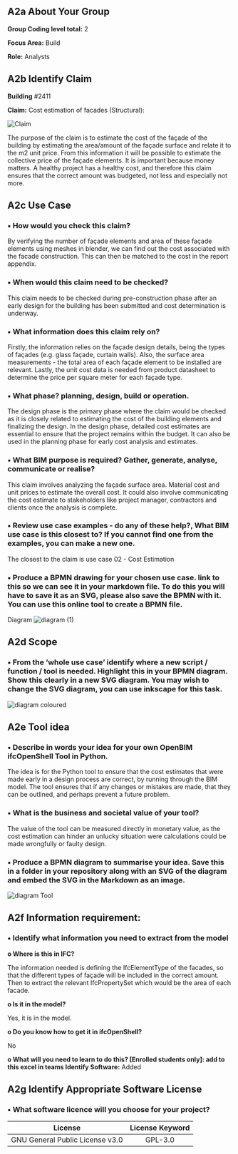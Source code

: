 ## A2a About Your Group
**Group Coding level total:** 2

**Focus Area:** Build

**Role:** Analysts

## A2b Identify Claim
**Building** #2411

**Claim:** Cost estimation of facades (Structural):

 ![Claim](https://github.com/user-attachments/assets/e06ca37e-38bf-4d04-9617-c1fc3579b36e)


The purpose of the claim is to estimate the cost of the façade of the building by estimating the area/amount of the façade surface and relate it to the m2 unit price. From this information it will be possible to estimate the collective price of the façade elements. 
It is important because money matters. A healthy project has a healthy cost, and therefore this claim ensures that the correct amount was budgeted, not less and especially not more.

## A2c Use Case
### •	How would you check this claim?
By verifying the number of façade elements and area of these façade elements using meshes in blender, we can find out the cost associated with the facade construction. This can then be matched to the cost in the report appendix.

### •	When would this claim need to be checked?
This claim needs to be checked during pre-construction phase after an early design for the building has been submitted and cost determination is underway.

### •	What information does this claim rely on?
Firstly, the information relies on the façade design details, being the types of façades (e.g. glass façade, curtain walls). Also, the surface area measurements - the total area of each façade element to be installed are relevant. Lastly, the unit cost data is needed from product datasheet to determine the price per square meter for each façade type.

### •	What phase? planning, design, build or operation.
The design phase is the primary phase where the claim would be checked as it is closely related to estimating the cost of the building elements and finalizing the design. In the design phase, detailed cost estimates are essential to ensure that the project remains within the budget. It can also be used in the planning phase for early cost analysis and estimates.

### •	What BIM purpose is required? Gather, generate, analyse, communicate or realise?
This claim involves analyzing the façade surface area. Material cost and unit prices to estimate the overall cost. It could also involve communicating the cost estimate to stakeholders like project manager, contractors and clients once the analysis is complete. 

### •	Review use case examples - do any of these help?, What BIM use case is this closest to? If you cannot find one from the examples, you can make a new one.
The closest to the claim is use case 02 - Cost Estimation 

### •	Produce a BPMN drawing for your chosen use case. link to this so we can see it in your markdown file. To do this you will have to save it as an SVG, please also save the BPMN with it. You can use this online tool to create a BPMN file.

Diagram
![diagram (1)](https://github.com/user-attachments/assets/bd6d1294-9325-4f97-8cdc-7db72271a13b)

## A2d Scope
### •	From the ‘whole use case’ identify where a new script / function / tool is needed. Highlight this in your BPMN diagram. Show this clearly in a new SVG diagram. You may wish to change the SVG diagram, you can use inkscape for this task.
![diagram coloured](https://github.com/user-attachments/assets/d5bb4263-bfd1-4aad-91b4-56f8b8b1a9a7)


## A2e Tool idea
### •	Describe in words your idea for your own OpenBIM ifcOpenShell Tool in Python.
The idea is for the Python tool to ensure that the cost estimates that were made early in a design process are correct, by running through the BIM model. The tool ensures that if any changes or mistakes are made, that they can be outlined, and perhaps prevent a future problem.

### •	What is the business and societal value of your tool?
The value of the tool can be measured directly in monetary value, as the cost estimation can hinder an unlucky situation were calculations could be made wrongfully or faulty design.

### •	Produce a BPMN diagram to summarise your idea. Save this in a folder in your repository along with an SVG of the diagram and embed the SVG in the Markdown as an image.
![diagram Tool](https://github.com/user-attachments/assets/9a06e1b4-e8e7-413f-aba6-b626682c62e5)


## A2f Information requirement:
### •	Identify what information you need to extract from the model
**o	Where is this in IFC?**

The information needed is defining the IfcElementType of the facades, so that the different types of façade will be included in the correct amount. Then to extract the relevant IfcPropertySet which would be the area of each facade.

**o	Is it in the model?**

Yes, it is in the model.

**o	Do you know how to get it in ifcOpenShell?**

No

**o	What will you need to learn to do this? [Enrolled students only]: add to this excel in teams
Identify Software:**
Added

## A2g Identify Appropriate Software License
### •	What software licence will you choose for your project?


| License        | License Keyword |
| ------------- |:-------------:|
| GNU General Public License v3.0      | GPL-3.0 |
